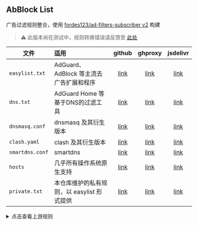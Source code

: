 ## AbBlock List

广告过滤规则整合，使用 [fordes123/ad-filters-subscriber v2](https://github.com/fordes123/ad-filters-subscriber/tree/v2)
构建

> ⚠️ 此版本尚在测试中，规则转换错误请反馈至 [此处](https://github.com/fordes123/ad-filters-subscriber/issues)

| 文件              | 适用                          |        github        |         ghproxy          |         jsdelivr          |
|-----------------|:----------------------------|:--------------------:|:------------------------:|:-------------------------:|
| `easylist.txt`  | AdGuard、AdBlock 等主流去广告扩展和程序 | [link][easylist-raw] | [link][easylist-ghproxy] | [link][easylist-jsdelivr] |
| `dns.txt`       | AdGuard Home 等基于DNS的过滤工具    |   [link][dns-raw]    |   [link][dns-ghproxy]    |   [link][dns-jsdelivr]    |
| `dnsmasq.conf`  | dnsmasq 及其衍生版本              | [link][dnsmasq-raw]  | [link][dnsmasq-ghproxy]  | [link][dnsmasq-jsdelivr]  |
| `clash.yaml`    | clash 及其衍生版本                |  [link][clash-raw]   |  [link][clash-ghproxy]   |  [link][clash-jsdelivr]   |
| `smartdns.conf` | smartdns                    | [link][smartdns-raw] | [link][smartdns-ghproxy] | [link][smartdns-jsdelivr] |
| `hosts`         | 几乎所有操作系统原生支持                |  [link][hosts-raw]   |  [link][hosts-ghproxy]   |  [link][hosts-jsdelivr]   |
| `private.txt`   | 本仓库维护的私有规则，以 easylist 形式提供  | [link][private-raw]  | [link][private-ghproxy]  | [link][private-jsdelivr]  |

[easylist-raw]: https://raw.githubusercontent.com/xndeye/adblock_list/beta/rule/easylist.txt

[easylist-ghproxy]: https://ghproxy.net/https://raw.githubusercontent.com/xndeye/adblock_list/beta/rule/easylist.txt

[easylist-jsdelivr]: https://gcore.jsdelivr.net/gh/xndeye/adblock_list@beta/rule/easylist.txt

[dns-raw]: https://raw.githubusercontent.com/xndeye/adblock_list/beta/rule/dns.txt

[dns-ghproxy]: https://ghproxy.net/https://raw.githubusercontent.com/xndeye/adblock_list/beta/rule/dns.txt

[dns-jsdelivr]: https://gcore.jsdelivr.net/gh/xndeye/adblock_list@beta/rule/dns.txt

[dnsmasq-raw]: https://raw.githubusercontent.com/xndeye/adblock_list/beta/rule/dnsmasq.conf

[dnsmasq-ghproxy]: https://ghproxy.net/https://raw.githubusercontent.com/xndeye/adblock_list/beta/rule/dnsmasq.conf

[dnsmasq-jsdelivr]: https://gcore.jsdelivr.net/gh/xndeye/adblock_list@beta/rule/dnsmasq.conf

[clash-raw]: https://raw.githubusercontent.com/xndeye/adblock_list/beta/rule/clash.yaml

[clash-ghproxy]: https://ghproxy.net/https://raw.githubusercontent.com/xndeye/adblock_list/beta/rule/clash.yaml

[clash-jsdelivr]: https://gcore.jsdelivr.net/gh/xndeye/adblock_list@beta/rule/clash.yaml

[smartdns-raw]: https://raw.githubusercontent.com/xndeye/adblock_list/beta/rule/smartdns.conf

[smartdns-ghproxy]: https://ghproxy.net/https://raw.githubusercontent.com/xndeye/adblock_list/beta/rule/smartdns.conf

[smartdns-jsdelivr]: https://gcore.jsdelivr.net/gh/xndeye/adblock_list@beta/rule/smartdns.conf

[hosts-raw]: https://raw.githubusercontent.com/xndeye/adblock_list/beta/rule/hosts

[hosts-ghproxy]: https://ghproxy.net/https://raw.githubusercontent.com/xndeye/adblock_list/beta/rule/hosts

[hosts-jsdelivr]: https://gcore.jsdelivr.net/gh/xndeye/adblock_list@beta/rule/hosts

[private-raw]: https://raw.githubusercontent.com/xndeye/adblock_list/beta/rule/private.txt

[private-ghproxy]: https://ghproxy.net/https://raw.githubusercontent.com/xndeye/adblock_list/beta/rule/private.txt

[private-jsdelivr]: https://gcore.jsdelivr.net/gh/xndeye/adblock_list@beta/rule/private.txt

<details>
<summary>点击查看上游规则</summary>
<ul>
    <li><a href="https://raw.githubusercontent.com/AdguardTeam/FiltersRegistry/master/filters/filter_2_Base/filter.txt">AdGuard 基础过滤器</a></li>
    <li><a href="https://raw.githubusercontent.com/AdguardTeam/FiltersRegistry/master/filters/filter_11_Mobile/filter.txt">AdGuard 移动广告过滤器</a></li>
    <li><a href="https://adguard.com/kb/zh-CN/general/ad-filtering/adguard-filters/">AdGuard 防跟踪保护过滤器</a></li>
    <li><a href="https://raw.githubusercontent.com/AdguardTeam/FiltersRegistry/master/filters/filter_17_TrackParam/filter.txt">AdGuard URL跟踪过滤器</a></li>
    <li><a href="https://raw.githubusercontent.com/AdguardTeam/FiltersRegistry/master/filters/filter_14_Annoyances/filter.txt">AdGuard 恼人广告过滤器</a></li>
    <li><a href="https://raw.githubusercontent.com/AdguardTeam/FiltersRegistry/master/filters/filter_10_Useful/filter.txt">AdGuard 解除搜索广告和自我推销过滤器</a></li>
    <li><a href="https://raw.githubusercontent.com/AdguardTeam/FiltersRegistry/master/filters/filter_224_Chinese/filter.txt">AdGuard 中文过滤器</a></li>
    <li><a href="https://github.com/jdlingyu/ad-wars">ad-wars</a></li>
    <li><a href="https://github.com/TG-Twilight/AWAvenue-Adblock-Rule">AWAvenue-Adblock-Rule</a></li>
    <li><a href="https://raw.githubusercontent.com/Noyllopa/NoAppDownload/master/NoAppDownload.txt">NoAppDownload</a></li>
    <li><a href="https://github.com/Cats-Team/AdRules">Cats-Team/AdRules AdBlock List Lite</a></li>
    <li><a href="https://github.com/badmojr/1Hosts">1Hosts (Lite)</a></li>
    <li><a href="https://github.com/hagezi/dns-blocklists">hagezi/dns-blocklists normal</a></li>
    <li><a href="https://github.com/xndeye/web-ad-rule">xndeye/web-ad-rule</a></li>
</ul>
</details>